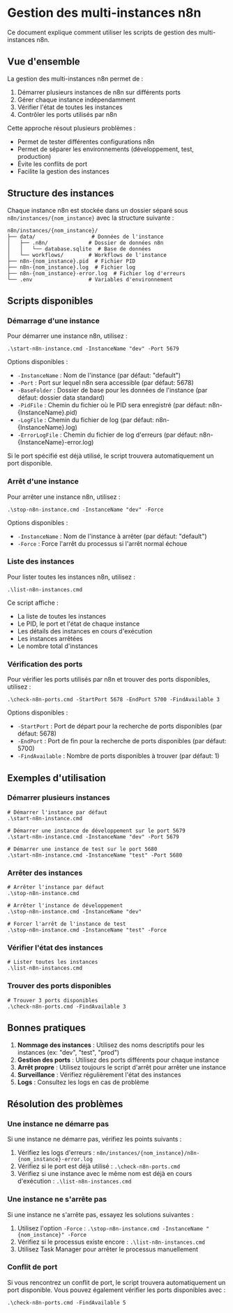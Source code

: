 # Gestion des multi-instances n8n

Ce document explique comment utiliser les scripts de gestion des multi-instances n8n.

## Vue d'ensemble

La gestion des multi-instances n8n permet de :

1. Démarrer plusieurs instances de n8n sur différents ports
2. Gérer chaque instance indépendamment
3. Vérifier l'état de toutes les instances
4. Contrôler les ports utilisés par n8n

Cette approche résout plusieurs problèmes :

- Permet de tester différentes configurations n8n
- Permet de séparer les environnements (développement, test, production)
- Évite les conflits de port
- Facilite la gestion des instances

## Structure des instances

Chaque instance n8n est stockée dans un dossier séparé sous `n8n/instances/{nom_instance}` avec la structure suivante :

```
n8n/instances/{nom_instance}/
├── data/                  # Données de l'instance
│   ├── .n8n/             # Dossier de données n8n
│   │   └── database.sqlite  # Base de données
│   └── workflows/        # Workflows de l'instance
├── n8n-{nom_instance}.pid  # Fichier PID
├── n8n-{nom_instance}.log  # Fichier log
├── n8n-{nom_instance}-error.log  # Fichier log d'erreurs
└── .env                  # Variables d'environnement
```

## Scripts disponibles

### Démarrage d'une instance

Pour démarrer une instance n8n, utilisez :

```
.\start-n8n-instance.cmd -InstanceName "dev" -Port 5679
```

Options disponibles :

- `-InstanceName` : Nom de l'instance (par défaut: "default")
- `-Port` : Port sur lequel n8n sera accessible (par défaut: 5678)
- `-BaseFolder` : Dossier de base pour les données de l'instance (par défaut: dossier data standard)
- `-PidFile` : Chemin du fichier où le PID sera enregistré (par défaut: n8n-{InstanceName}.pid)
- `-LogFile` : Chemin du fichier de log (par défaut: n8n-{InstanceName}.log)
- `-ErrorLogFile` : Chemin du fichier de log d'erreurs (par défaut: n8n-{InstanceName}-error.log)

Si le port spécifié est déjà utilisé, le script trouvera automatiquement un port disponible.

### Arrêt d'une instance

Pour arrêter une instance n8n, utilisez :

```
.\stop-n8n-instance.cmd -InstanceName "dev" -Force
```

Options disponibles :

- `-InstanceName` : Nom de l'instance à arrêter (par défaut: "default")
- `-Force` : Force l'arrêt du processus si l'arrêt normal échoue

### Liste des instances

Pour lister toutes les instances n8n, utilisez :

```
.\list-n8n-instances.cmd
```

Ce script affiche :

- La liste de toutes les instances
- Le PID, le port et l'état de chaque instance
- Les détails des instances en cours d'exécution
- Les instances arrêtées
- Le nombre total d'instances

### Vérification des ports

Pour vérifier les ports utilisés par n8n et trouver des ports disponibles, utilisez :

```
.\check-n8n-ports.cmd -StartPort 5678 -EndPort 5700 -FindAvailable 3
```

Options disponibles :

- `-StartPort` : Port de départ pour la recherche de ports disponibles (par défaut: 5678)
- `-EndPort` : Port de fin pour la recherche de ports disponibles (par défaut: 5700)
- `-FindAvailable` : Nombre de ports disponibles à trouver (par défaut: 1)

## Exemples d'utilisation

### Démarrer plusieurs instances

```
# Démarrer l'instance par défaut
.\start-n8n-instance.cmd

# Démarrer une instance de développement sur le port 5679
.\start-n8n-instance.cmd -InstanceName "dev" -Port 5679

# Démarrer une instance de test sur le port 5680
.\start-n8n-instance.cmd -InstanceName "test" -Port 5680
```

### Arrêter des instances

```
# Arrêter l'instance par défaut
.\stop-n8n-instance.cmd

# Arrêter l'instance de développement
.\stop-n8n-instance.cmd -InstanceName "dev"

# Forcer l'arrêt de l'instance de test
.\stop-n8n-instance.cmd -InstanceName "test" -Force
```

### Vérifier l'état des instances

```
# Lister toutes les instances
.\list-n8n-instances.cmd
```

### Trouver des ports disponibles

```
# Trouver 3 ports disponibles
.\check-n8n-ports.cmd -FindAvailable 3
```

## Bonnes pratiques

1. **Nommage des instances** : Utilisez des noms descriptifs pour les instances (ex: "dev", "test", "prod")
2. **Gestion des ports** : Utilisez des ports différents pour chaque instance
3. **Arrêt propre** : Utilisez toujours le script d'arrêt pour arrêter une instance
4. **Surveillance** : Vérifiez régulièrement l'état des instances
5. **Logs** : Consultez les logs en cas de problème

## Résolution des problèmes

### Une instance ne démarre pas

Si une instance ne démarre pas, vérifiez les points suivants :

1. Vérifiez les logs d'erreurs : `n8n/instances/{nom_instance}/n8n-{nom_instance}-error.log`
2. Vérifiez si le port est déjà utilisé : `.\check-n8n-ports.cmd`
3. Vérifiez si une instance avec le même nom est déjà en cours d'exécution : `.\list-n8n-instances.cmd`

### Une instance ne s'arrête pas

Si une instance ne s'arrête pas, essayez les solutions suivantes :

1. Utilisez l'option `-Force` : `.\stop-n8n-instance.cmd -InstanceName "{nom_instance}" -Force`
2. Vérifiez si le processus existe encore : `.\list-n8n-instances.cmd`
3. Utilisez Task Manager pour arrêter le processus manuellement

### Conflit de port

Si vous rencontrez un conflit de port, le script trouvera automatiquement un port disponible. Vous pouvez également vérifier les ports disponibles avec :

```
.\check-n8n-ports.cmd -FindAvailable 5
```
